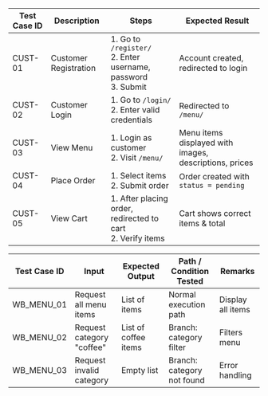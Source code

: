 | Test Case ID | Description           | Steps                                                                 | Expected Result                                        |
| ------------ | --------------------- | --------------------------------------------------------------------- | ------------------------------------------------------ |
| CUST-01      | Customer Registration | 1. Go to `/register/` <br> 2. Enter username, password <br> 3. Submit | Account created, redirected to login                   |
| CUST-02      | Customer Login        | 1. Go to `/login/` <br> 2. Enter valid credentials                    | Redirected to `/menu/`                                 |
| CUST-03      | View Menu             | 1. Login as customer <br> 2. Visit `/menu/`                           | Menu items displayed with images, descriptions, prices |
| CUST-04      | Place Order           | 1. Select items <br> 2. Submit order                                  | Order created with `status = pending`                  |
| CUST-05      | View Cart             | 1. After placing order, redirected to cart <br> 2. Verify items       | Cart shows correct items & total                       |


| Test Case ID | Input                     | Expected Output      | Path / Condition Tested    | Remarks           |
| ------------ | ------------------------- | -------------------- | -------------------------- | ----------------- |
| WB\_MENU\_01 | Request all menu items    | List of items        | Normal execution path      | Display all items |
| WB\_MENU\_02 | Request category "coffee" | List of coffee items | Branch: category filter    | Filters menu      |
| WB\_MENU\_03 | Request invalid category  | Empty list           | Branch: category not found | Error handling    |
